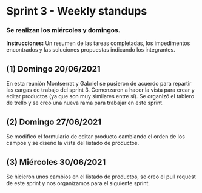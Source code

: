 # Sprint 3 - Weekly standups
### Se realizan los miércoles y domingos.
**Instrucciones:** Un resumen de las tareas completadas, los impedimentos encontrados y las soluciones propuestas indicando los integrantes.

## (1) Domingo 20/06/2021
En esta reunión Montserrat y Gabriel se pusieron de acuerdo para repartir las cargas de trabajo del sprint 3. Comenzaron a hacer la vista para crear y editar productos (ya que son muy similares entre sí). Se organizó el tablero de trello y se creo una nueva rama para trabajar en este sprint.

## (2) Domingo 27/06/2021
Se modificó el formulario de editar producto cambiando el orden de los campos y se diseñó la vista del listado de productos.

## (3) Miércoles 30/06/2021
Se hicieron unos cambios en el listado de productos, se creo el pull request de este sprint y nos organizamos para el siguiente sprint.
